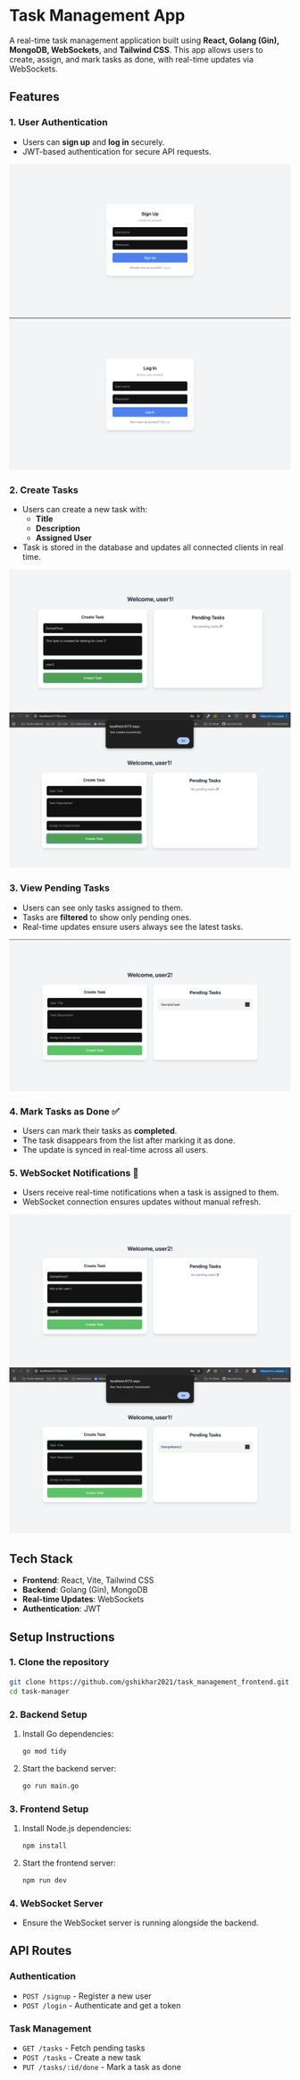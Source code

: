 # Task Management App

A real-time task management application built using **React, Golang (Gin), MongoDB, WebSockets**, and **Tailwind CSS**. This app allows users to create, assign, and mark tasks as done, with real-time updates via WebSockets.

## Features

### 1. User Authentication
- Users can **sign up** and **log in** securely.
- JWT-based authentication for secure API requests.

![alt text](<Images/Screenshot 2025-03-20 at 01.22.59.png>)
![alt text](<Images/Screenshot 2025-03-20 at 01.23.47.png>)

### 2. Create Tasks
- Users can create a new task with:
  - **Title**
  - **Description**
  - **Assigned User**
- Task is stored in the database and updates all connected clients in real time.

![**Screenshot**](<Images/Screenshot 2025-03-20 at 01.25.13.png>)
![alt text](<Images/Screenshot 2025-03-20 at 01.25.38.png>)

### 3. View Pending Tasks
- Users can see only tasks assigned to them.
- Tasks are **filtered** to show only pending ones.
- Real-time updates ensure users always see the latest tasks.

![alt text](<Images/Screenshot 2025-03-20 at 01.26.27.png>)

### 4. Mark Tasks as Done ✅
- Users can mark their tasks as **completed**.
- The task disappears from the list after marking it as done.
- The update is synced in real-time across all users.


### 5. WebSocket Notifications 📡
- Users receive real-time notifications when a task is assigned to them.
- WebSocket connection ensures updates without manual refresh.

![**Screens](<Images/Screenshot 2025-03-20 at 01.28.11.png>)
![alt text](<Images/Screenshot 2025-03-20 at 01.28.37.png>)

## Tech Stack
- **Frontend**: React, Vite, Tailwind CSS
- **Backend**: Golang (Gin), MongoDB
- **Real-time Updates**: WebSockets
- **Authentication**: JWT

## Setup Instructions

### 1. Clone the repository
```sh
git clone https://github.com/gshikhar2021/task_management_frontend.git
cd task-manager
```

### 2. Backend Setup
1. Install Go dependencies:
   ```sh
   go mod tidy
   ```
2. Start the backend server:
   ```sh
   go run main.go
   ```

### 3. Frontend Setup
1. Install Node.js dependencies:
   ```sh
   npm install
   ```
2. Start the frontend server:
   ```sh
   npm run dev
   ```

### 4. WebSocket Server
- Ensure the WebSocket server is running alongside the backend.

## API Routes

### Authentication
- `POST /signup` - Register a new user
- `POST /login` - Authenticate and get a token

### Task Management
- `GET /tasks` - Fetch pending tasks
- `POST /tasks` - Create a new task
- `PUT /tasks/:id/done` - Mark a task as done

